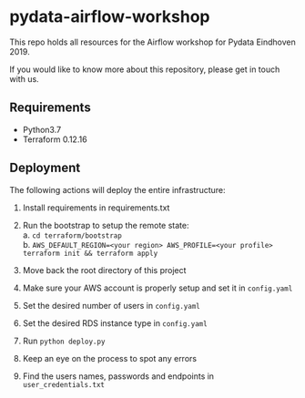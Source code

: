 # pydata-airflow-workshop

This repo holds all resources for the Airflow workshop for Pydata Eindhoven 2019.  

If you would like to know more about this repository, please get in touch with us. 

## Requirements
- Python3.7  
- Terraform 0.12.16

## Deployment
The following actions will deploy the entire infrastructure:
1. Install requirements in requirements.txt
1. Run the bootstrap to setup the remote state:   
    a. `cd terraform/bootstrap`  
    b. `AWS_DEFAULT_REGION=<your region> AWS_PROFILE=<your profile> terraform init && terraform apply`     

1. Move back the root directory of this project
1. Make sure your AWS account is properly setup and set it in `config.yaml`
1. Set the desired number of users in `config.yaml`
1. Set the desired RDS instance type in `config.yaml`
1. Run `python deploy.py`
1. Keep an eye on the process to spot any errors
1. Find the users names, passwords and endpoints in `user_credentials.txt`